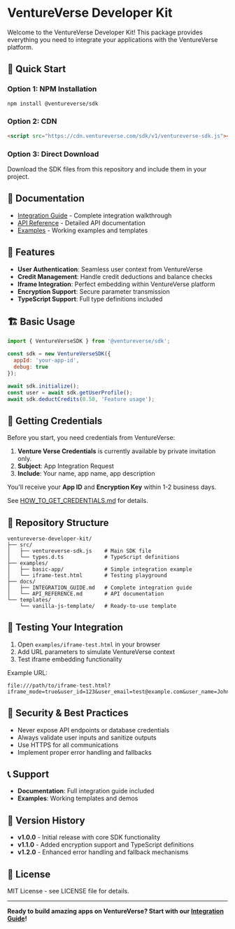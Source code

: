 # VentureVerse Developer Kit

Welcome to the VentureVerse Developer Kit! This package provides everything you need to integrate your applications with the VentureVerse platform.

## 🚀 Quick Start

### Option 1: NPM Installation
```bash
npm install @ventureverse/sdk
```

### Option 2: CDN
```html
<script src="https://cdn.ventureverse.com/sdk/v1/ventureverse-sdk.js"></script>
```

### Option 3: Direct Download
Download the SDK files from this repository and include them in your project.

## 📖 Documentation

- [Integration Guide](./docs/INTEGRATION_GUIDE.md) - Complete integration walkthrough
- [API Reference](./docs/API_REFERENCE.md) - Detailed API documentation
- [Examples](./examples/) - Working examples and templates

## 🎯 Features

- **User Authentication**: Seamless user context from VentureVerse
- **Credit Management**: Handle credit deductions and balance checks
- **Iframe Integration**: Perfect embedding within VentureVerse platform
- **Encryption Support**: Secure parameter transmission
- **TypeScript Support**: Full type definitions included

## 🏗️ Basic Usage

```javascript
import { VentureVerseSDK } from '@ventureverse/sdk';

const sdk = new VentureVerseSDK({
  appId: 'your-app-id',
  debug: true
});

await sdk.initialize();
const user = await sdk.getUserProfile();
await sdk.deductCredits(0.50, 'Feature usage');
```

## 🔑 Getting Credentials

Before you start, you need credentials from VentureVerse:

1. **Venture Verse Credentials** is currently available by private invitation only.
2. **Subject**: App Integration Request
3. **Include**: Your name, app name, app description

You'll receive your **App ID** and **Encryption Key** within 1-2 business days.

See [HOW_TO_GET_CREDENTIALS.md](./HOW_TO_GET_CREDENTIALS.md) for details.

## 📁 Repository Structure

```
ventureverse-developer-kit/
├── src/
│   ├── ventureverse-sdk.js    # Main SDK file
│   └── types.d.ts             # TypeScript definitions
├── examples/
│   ├── basic-app/             # Simple integration example
│   └── iframe-test.html       # Testing playground
├── docs/
│   ├── INTEGRATION_GUIDE.md   # Complete integration guide
│   └── API_REFERENCE.md       # API documentation
└── templates/
    └── vanilla-js-template/   # Ready-to-use template
```

## 🧪 Testing Your Integration

1. Open `examples/iframe-test.html` in your browser
2. Add URL parameters to simulate VentureVerse context
3. Test iframe embedding functionality

Example URL:
```
file:///path/to/iframe-test.html?iframe_mode=true&user_id=123&user_email=test@example.com&user_name=John%20Doe
```

## 🔐 Security & Best Practices

- Never expose API endpoints or database credentials
- Always validate user inputs and sanitize outputs
- Use HTTPS for all communications
- Implement proper error handling and fallbacks

## 📞 Support

- **Documentation**: Full integration guide included
- **Examples**: Working templates and demos


## 🔄 Version History

- **v1.0.0** - Initial release with core SDK functionality
- **v1.1.0** - Added encryption support and TypeScript definitions
- **v1.2.0** - Enhanced error handling and fallback mechanisms

## 📄 License

MIT License - see LICENSE file for details.

---

**Ready to build amazing apps on VentureVerse? Start with our [Integration Guide](./docs/INTEGRATION_GUIDE.md)!**
